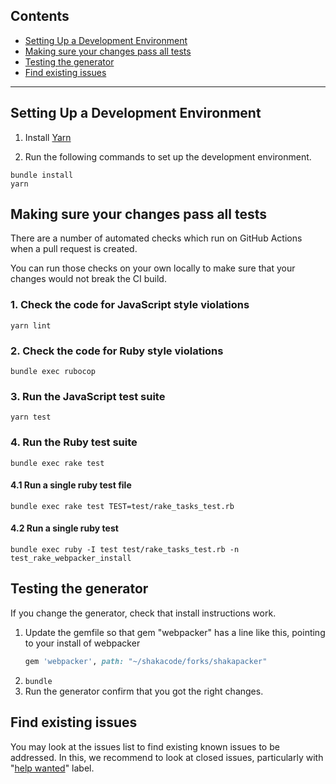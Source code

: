 ## Contents
- [Setting Up a Development Environment](#setting-up-a-development-environment)
- [Making sure your changes pass all tests](#making-sure-your-changes-pass-all-tests)
- [Testing the generator](#testing-the-generator)
- [Find existing issues](#find-existing-issues)

---
## Setting Up a Development Environment

1. Install [Yarn](https://yarnpkg.com/)

2. Run the following commands to set up the development environment.

```
bundle install
yarn
```

## Making sure your changes pass all tests

There are a number of automated checks which run on GitHub Actions when a pull request is created.

You can run those checks on your own locally to make sure that your changes would not break the CI build.

### 1. Check the code for JavaScript style violations

```
yarn lint
```

### 2. Check the code for Ruby style violations

```
bundle exec rubocop
```

### 3. Run the JavaScript test suite

```
yarn test
```

### 4. Run the Ruby test suite

```
bundle exec rake test
```

#### 4.1 Run a single ruby test file

```
bundle exec rake test TEST=test/rake_tasks_test.rb
```

#### 4.2 Run a single ruby test

```
bundle exec ruby -I test test/rake_tasks_test.rb -n test_rake_webpacker_install
```

## Testing the generator
If you change the generator, check that install instructions work.

1. Update the gemfile so that gem "webpacker" has a line like this, pointing to your install of webpacker
   ```ruby
   gem 'webpacker', path: "~/shakacode/forks/shakapacker"
   ```
2. `bundle`
3. Run the generator confirm that you got the right changes. 

## Find existing issues
You may look at the issues list to find existing known issues to be addressed. In this, we recommend to look at closed issues, particularly with "[help wanted](https://github.com/shakacode/shakapacker/issues?q=is%3Aissue+label%3A%22help+wanted%22+is%3Aclosed+)" label.
